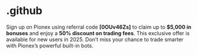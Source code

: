 # .github
Sign up on Pionex using referral code **\[0OUv46Zs]** to claim up to **\$5,000 in bonuses** and enjoy a **50% discount on trading fees**. This exclusive offer is available for new users in 2025. Don’t miss your chance to trade smarter with Pionex’s powerful built-in bots.

